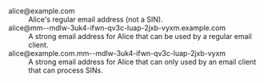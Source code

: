<dl>
<dt>alice@example.com
<dd>Alice's regular email address (not a SIN). 
<dt>alice@mm--mdlw-3uk4-ifwn-qv3c-luap-2jxb-vyxm.example.com
<dd>A strong email address for Alice that can be used by a regular email client.
<dt>alice@example.com.mm--mdlw-3uk4-ifwn-qv3c-luap-2jxb-vyxm
<dd>A strong email address for Alice that can only used by an email client that can process SINs.
</dl>

